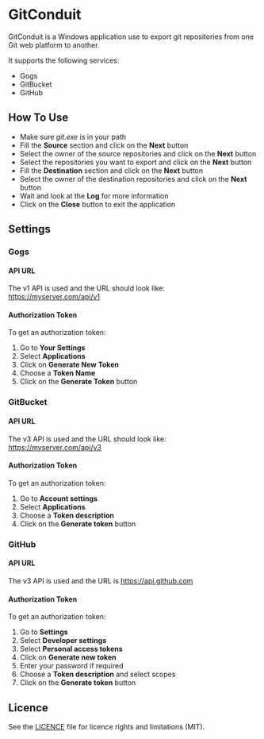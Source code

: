 # GitConduit

GitConduit is a Windows application use to export git repositories from one Git web platform to another.

It supports the following services:
* Gogs
* GitBucket
* GitHub

## How To Use
* Make sure *git.exe* is in your path
* Fill the **Source** section and click on the **Next** button
* Select the owner of the source repositories and click on the **Next** button
* Select the repositories you want to export and click on the **Next** button
* Fill the **Destination** section and click on the **Next** button
* Select the owner of the destination repositories and click on the **Next** button
* Wait and look at the **Log** for more information
* Click on the **Close** button to exit the application

## Settings

### Gogs

#### API URL
The v1 API is used and the URL should look like: https://myserver.com/api/v1

#### Authorization Token

To get an authorization token:
1. Go to **Your Settings**
2. Select **Applications**
3. Click on **Generate New Token**
4. Choose a **Token Name**
5. Click on the **Generate Token** button

### GitBucket

#### API URL
The v3 API is used and the URL should look like: https://myserver.com/api/v3

#### Authorization Token

To get an authorization token:
1. Go to **Account settings**
2. Select **Applications**
3. Choose a **Token description**
4. Click on the **Generate token** button

### GitHub

#### API URL
The v3 API is used and the URL is https://api.github.com

#### Authorization Token

To get an authorization token:
1. Go to **Settings**
2. Select **Developer settings**
3. Select **Personal access tokens**
4. Click on **Generate new token**
5. Enter your password if required
6. Choose a **Token description** and select scopes
7. Click on the **Generate token** button

## Licence

See the [LICENCE](LICENCE.md) file for licence rights and limitations (MIT).
